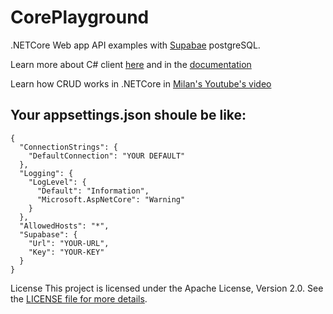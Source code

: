 # CorePlayground
 .NETCore Web app API examples with [Supabae](supabase.com) postgreSQL.
 
 Learn more about C# client [here](https://github.com/supabase/postgres) and in the [documentation](https://supabase.com/docs/reference/csharp/initializing)

 Learn how CRUD works in .NETCore in [Milan's Youtube's video](https://www.youtube.com/watch?v=uviVTDtYeeE&t=344s&ab_channel=MilanJovanovi%C4%87)
## Your appsettings.json shoule be like:
```
{
  "ConnectionStrings": {
    "DefaultConnection": "YOUR DEFAULT"
  },
  "Logging": {
    "LogLevel": {
      "Default": "Information",
      "Microsoft.AspNetCore": "Warning"
    }
  },
  "AllowedHosts": "*",
  "Supabase": {
    "Url": "YOUR-URL",
    "Key": "YOUR-KEY"
  }
}
```


License
This project is licensed under the Apache License, Version 2.0. See the [LICENSE file for more details](https://github.com/aashkann/CorePlayground/blob/main/LICENSE).
